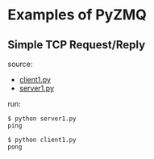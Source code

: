 # Examples of PyZMQ

## Simple TCP Request/Reply

source:
- [client1.py](client1.py)
- [server1.py](server1.py)

run:
```shell
$ python server1.py
ping
```
```shell
$ python client1.py
pong
```

